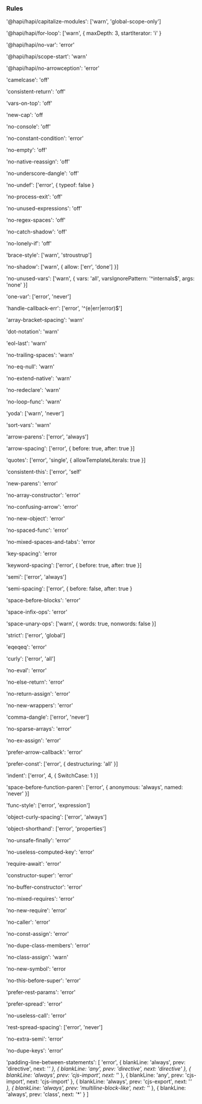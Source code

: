 
### Rules

'@hapi/hapi/capitalize-modules': ['warn', 'global-scope-only']

'@hapi/hapi/for-loop': ['warn', { maxDepth: 3, startIterator: 'i' }

'@hapi/hapi/no-var': 'error'

'@hapi/hapi/scope-start': 'warn'

'@hapi/hapi/no-arrowception': 'error'

'camelcase': 'off'

'consistent-return': 'off'

'vars-on-top': 'off'

'new-cap': 'off

'no-console': 'off'

'no-constant-condition': 'error'

'no-empty': 'off'

'no-native-reassign': 'off'

'no-underscore-dangle': 'off'

'no-undef': ['error', { typeof: false }

'no-process-exit': 'off'

'no-unused-expressions': 'off'

'no-regex-spaces': 'off'

'no-catch-shadow': 'off'

'no-lonely-if': 'off'

'brace-style': ['warn', 'stroustrup']

'no-shadow': ['warn', { allow: ['err', 'done'] }]

'no-unused-vars': ['warn', { vars: 'all', varsIgnorePattern: '^internals$', args: 'none' }]

'one-var': ['error', 'never']

'handle-callback-err': ['error', '^(e|err|error)$']

'array-bracket-spacing': 'warn'

'dot-notation': 'warn'

'eol-last': 'warn'

'no-trailing-spaces': 'warn'

'no-eq-null': 'warn'

'no-extend-native': 'warn'

'no-redeclare': 'warn'

'no-loop-func': 'warn'

'yoda': ['warn', 'never']

'sort-vars': 'warn'

'arrow-parens': ['error', 'always']

'arrow-spacing': ['error', { before: true, after: true }]

'quotes': ['error', 'single', { allowTemplateLiterals: true }]

'consistent-this': ['error', 'self'

'new-parens': 'error'

'no-array-constructor': 'error'

'no-confusing-arrow': 'error'

'no-new-object': 'error'

'no-spaced-func': 'error'

'no-mixed-spaces-and-tabs': 'error

'key-spacing': 'error

'keyword-spacing': ['error', { before: true, after: true }]

'semi': ['error', 'always']

'semi-spacing': ['error', { before: false, after: true }

'space-before-blocks': 'error'

'space-infix-ops': 'error'

'space-unary-ops': ['warn', { words: true, nonwords: false }]

'strict': ['error', 'global']

'eqeqeq': 'error'

'curly': ['error', 'all']

'no-eval': 'error'

'no-else-return': 'error'

'no-return-assign': 'error'

'no-new-wrappers': 'error'

'comma-dangle': ['error', 'never']

'no-sparse-arrays': 'error'

'no-ex-assign': 'error'

'prefer-arrow-callback': 'error'

'prefer-const': ['error', { destructuring: 'all' }]

'indent': ['error', 4, { SwitchCase: 1 }]

'space-before-function-paren': ['error', { anonymous: 'always', named: 'never' }]

'func-style': ['error', 'expression']

'object-curly-spacing': ['error', 'always']

'object-shorthand': ['error', 'properties']

'no-unsafe-finally': 'error'

'no-useless-computed-key': 'error'

'require-await': 'error'

'constructor-super': 'error'

'no-buffer-constructor': 'error'

'no-mixed-requires': 'error'

'no-new-require': 'error'

'no-caller': 'error'

'no-const-assign': 'error'

'no-dupe-class-members': 'error'

'no-class-assign': 'warn'

'no-new-symbol': 'error

'no-this-before-super': 'error'

'prefer-rest-params': 'error'

'prefer-spread': 'error'

'no-useless-call': 'error'

'rest-spread-spacing': ['error', 'never']

'no-extra-semi': 'error'

'no-dupe-keys': 'error'

'padding-line-between-statements': [
    'error',
    { blankLine: 'always', prev: 'directive', next: '*' },
    { blankLine: 'any', prev: 'directive', next: 'directive' },
    { blankLine: 'always', prev: 'cjs-import', next: '*' },
    { blankLine: 'any', prev: 'cjs-import', next: 'cjs-import' },
    { blankLine: 'always', prev: 'cjs-export', next: '*' },
    { blankLine: 'always', prev: 'multiline-block-like', next: '*' },
    { blankLine: 'always', prev: 'class', next: '*' }
]

